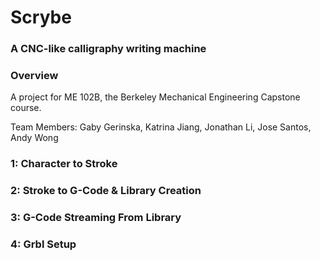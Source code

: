 Scrybe
=====

### A CNC-like calligraphy writing machine

### Overview
A project for ME 102B, the Berkeley Mechanical Engineering Capstone course.

Team Members: Gaby Gerinska, Katrina Jiang, Jonathan Li, Jose Santos, Andy Wong

### 1: Character to Stroke

### 2: Stroke to G-Code & Library Creation

### 3: G-Code Streaming From Library

### 4: Grbl Setup
